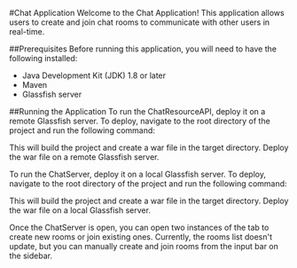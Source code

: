 #Chat Application
Welcome to the Chat Application! This application allows users to create and join chat rooms to communicate with other users in real-time.

##Prerequisites
Before running this application, you will need to have the following installed:

- Java Development Kit (JDK) 1.8 or later
- Maven
- Glassfish server

##Running the Application
To run the ChatResourceAPI, deploy it on a remote Glassfish server. To deploy, navigate to the root directory of the project and run the following command:

This will build the project and create a war file in the target directory. Deploy the war file on a remote Glassfish server.

To run the ChatServer, deploy it on a local Glassfish server. To deploy, navigate to the root directory of the project and run the following command:

This will build the project and create a war file in the target directory. Deploy the war file on a local Glassfish server.

Once the ChatServer is open, you can open two instances of the tab to create new rooms or join existing ones. Currently, the rooms list doesn't update, but you can manually create and join rooms from the input bar on the sidebar.
